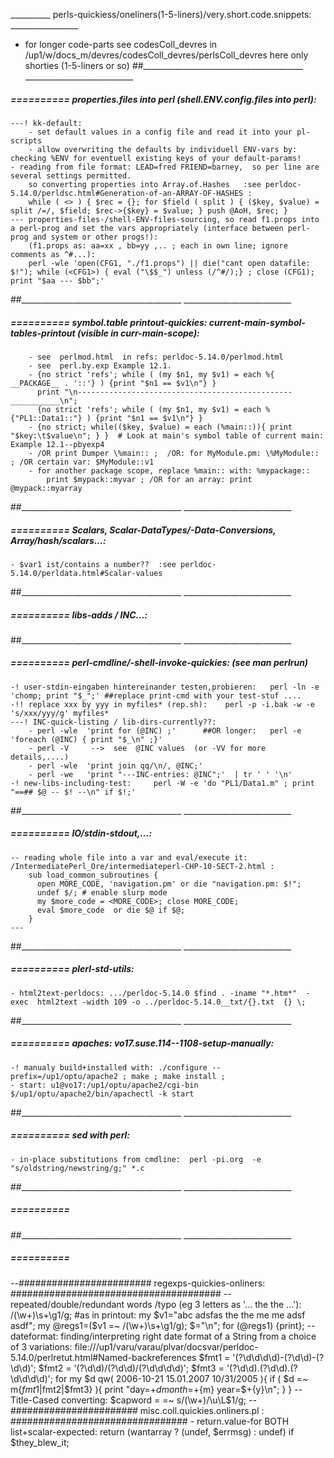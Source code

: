 __________ perls-quickiess/oneliners(1-5-liners)/very.short.code.snippets: _________________
- for longer code-parts see codesColl_devres in    /up1/w/docs_m/devres/codesColl_devres/perlsColl_devres
  here only shorties (1-5-liners or so)
##________________________________________  ___________________________


#####  ==========  properties.files into perl (shell.ENV.config.files into perl):
	---! kk-default:
		- set default values in a config file and read it into your pl-scripts
		- allow overwriting the defaults by individuell ENV-vars by: checking %ENV for eventuell existing keys of your default-params!
	- reading from file format: LEAD=fred FRIEND=barney,  so per line are several settings permitted.
		so converting properties into Array.of.Hashes   :see perldoc-5.14.0/perldsc.html#Generation-of-an-ARRAY-OF-HASHES :
		while ( <> ) { $rec = {}; for $field ( split ) { ($key, $value) = split /=/, $field; $rec->{$key} = $value; } push @AoH, $rec; }
	--- properties-files-/shell-ENV-files-sourcing, so read f1.props into a perl-prog and set the vars appropriately (interface between perl-prog and system or other progs!):
		(f1.props as: aa=xx , bb=yy ,.. ; each in own line; ignore comments as ^#...):
		perl -wle 'open(CFG1, "./f1.props") || die("cant open datafile: $!"); while (<CFG1>) { eval ("\$$_") unless (/^#/);} ; close (CFG1); print "$aa --- $bb";'
##________________________________________  ___________________________


#####  ==========  symbol.table printout-quickies:   current-main-symbol-tables-printout (visible in curr-main-scope):
		- see  perlmod.html  in refs: perldoc-5.14.0/perlmod.html
		- see  perl.by.exp Example 12.1.
		- {no strict 'refs'; while ( (my $n1, my $v1) = each %{ __PACKAGE__ . '::'} ) {print "$n1 == $v1\n"} }
		  print "\n------------------------------------------------___________\n";
		  {no strict 'refs'; while ( (my $n1, my $v1) = each %{"PL1::Data1::"} ) {print "$n1 == $v1\n"} }
		- {no strict; while(($key, $value) = each (%main::)){ print "$key:\t$value\n"; } }  # Look at main's symbol table of current main: Example 12.1--pbyexp4
		- /OR print Dumper \%main:: ;  /OR: for MyModule.pm: \%MyModule:: ; /OR certain var: $MyModule::v1 
		- for another package scope, replace %main:: with: %mypackage::
			print $mypack::myvar ; /OR for an array: print @mypack::myarray
##________________________________________  ___________________________


#####  ==========  Scalars, Scalar-DataTypes/-Data-Conversions, Array/hash/scalars...:
	- $var1 ist/contains a number??  :see perldoc-5.14.0/perldata.html#Scalar-values
##________________________________________  ___________________________


#####  ==========  libs-adds / INC...:
##________________________________________  ___________________________


#####  ==========  perl-cmdline/-shell-invoke-quickies: (see man perlrun)
	-! user-stdin-eingaben hintereinander testen,probieren:   perl -ln -e 'chomp; print "$_";' ##replace print-cmd with your test-stuf ....
	-!! replace xxx by yyy in myfiles* (rep.sh):    perl -p -i.bak -w -e 's/xxx/yyy/g' myfiles*
	---! INC-quick-listing / lib-dirs-currently??:
		- perl -wle  'print for (@INC) ;'      ##OR longer:   perl -e 'foreach (@INC) { print "$_\n" ;}'
		- perl -V     -->  see  @INC values  (or -VV for more details,....)
		- perl -wle  'print join qq/\n/, @INC;'
		- perl -we   'print "---INC-entries: @INC";'  | tr ' ' '\n'
	-! new-libs-including-test:     perl -W -e 'do "PL1/Data1.m" ; print "==## $@ -- $! --\n" if $!;'
##________________________________________  ___________________________


#####  ==========  IO/stdin-stdout,...:
	-- reading whole file into a var and eval/execute it: /IntermediatePerl_Ore/intermediateperl-CHP-10-SECT-2.html :
		sub load_common_subroutines {
		  open MORE_CODE, 'navigation.pm' or die "navigation.pm: $!";
		  undef $/; # enable slurp mode
		  my $more_code = <MORE_CODE>; close MORE_CODE;
		  eval $more_code  or die $@ if $@;
		}
	--- 
##________________________________________  ___________________________


#####  ==========  plerl-std-utils:
	- html2text-perldocs: .../perldoc-5.14.0 $find . -iname "*.htm*"  -exec  html2text -width 109 -o ../perldoc-5.14.0__txt/{}.txt  {} \;
##________________________________________  ___________________________


#####  ==========  apaches: vo17.suse.114--1108-setup-manually:
	-! manualy build+installed with: ./configure --prefix=/up1/optu/apache2 ; make ; make install ;
	- start: u1@vo17:/up1/optu/apache2/cgi-bin $/up1/optu/apache2/bin/apachectl -k start
##________________________________________  ___________________________


#####  ==========  sed with perl:
	- in-place substitutions from cmdline:  perl -pi.org  -e "s/oldstring/newstring/g;" *.c
##________________________________________  ___________________________


#####  ==========  
##________________________________________  ___________________________


#####  ==========  
--######################## regexps-quickies-onliners: ######################################
	-- repeated/double/redundant words /typo (eg 3 letters as '... the the ...'):   /(\w+)\s+\g1/g;   #as in printout:
		my $v1="abc adsfas the the me me adsf asdf";  my @regs1=($v1 =~  /(\w+)\s+\g1/g); $\="\n"; for (@regs1) {print}; 
	-- dateformat: finding/interpreting right date format of a String from a choice of 3 variations:
	 file:///up1/varu/varau/plvar/docsvar/perldoc-5.14.0/perlretut.html#Named-backreferences
	$fmt1 = '(?<y>\d\d\d\d)-(?<m>\d\d)-(?<d>\d\d)';
	$fmt2 = '(?<m>\d\d)/(?<d>\d\d)/(?<y>\d\d\d\d)';
	$fmt3 = '(?<d>\d\d)\.(?<m>\d\d)\.(?<y>\d\d\d\d)';
	for my $d qw( 2006-10-21 15.01.2007 10/31/2005 ){
		if ( $d =~ m{$fmt1|$fmt2|$fmt3} ){
			print "day=$+{d} month=$+{m} year=$+{y}\n";
		}
	}
	-- Title-Cased converting:   $capword  = =~ s/(\w+)/\u\L$1/g;
--####################### misc.coll.quickies.onliners.pl : ################################
	- return.value-for BOTH list+scalar-expected:     return (wantarray ? (undef, $errmsg) : undef) if $they_blew_it;
